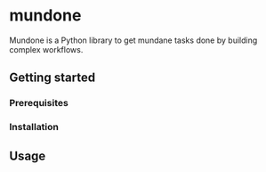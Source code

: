# mundone

Mundone is a Python library to get mundane tasks done by building complex workflows.

## Getting started

### Prerequisites

### Installation

## Usage
